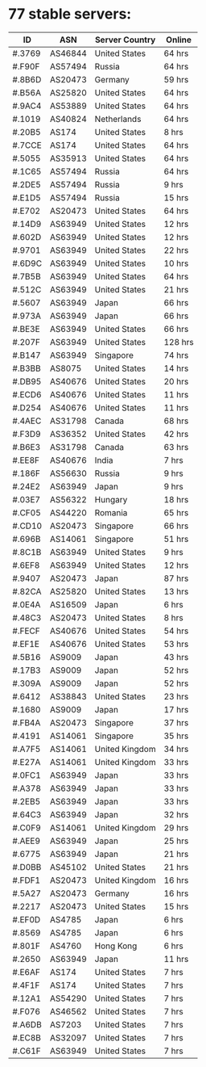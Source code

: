 # 77 stable servers:

| ID | ASN | Server Country | Online |
| ------ | ------ | ------ | ------ |
| #.3769 | AS46844 | United States | 64 hrs |
| #.F90F | AS57494 | Russia | 64 hrs |
| #.8B6D | AS20473 | Germany | 59 hrs |
| #.B56A | AS25820 | United States | 64 hrs |
| #.9AC4 | AS53889 | United States | 64 hrs |
| #.1019 | AS40824 | Netherlands | 64 hrs |
| #.20B5 | AS174 | United States | 8 hrs |
| #.7CCE | AS174 | United States | 64 hrs |
| #.5055 | AS35913 | United States | 64 hrs |
| #.1C65 | AS57494 | Russia | 64 hrs |
| #.2DE5 | AS57494 | Russia | 9 hrs |
| #.E1D5 | AS57494 | Russia | 15 hrs |
| #.E702 | AS20473 | United States | 64 hrs |
| #.14D9 | AS63949 | United States | 12 hrs |
| #.602D | AS63949 | United States | 12 hrs |
| #.9701 | AS63949 | United States | 22 hrs |
| #.6D9C | AS63949 | United States | 10 hrs |
| #.7B5B | AS63949 | United States | 64 hrs |
| #.512C | AS63949 | United States | 21 hrs |
| #.5607 | AS63949 | Japan | 66 hrs |
| #.973A | AS63949 | Japan | 66 hrs |
| #.BE3E | AS63949 | United States | 66 hrs |
| #.207F | AS63949 | United States | 128 hrs |
| #.B147 | AS63949 | Singapore | 74 hrs |
| #.B3BB | AS8075 | United States | 14 hrs |
| #.DB95 | AS40676 | United States | 20 hrs |
| #.ECD6 | AS40676 | United States | 11 hrs |
| #.D254 | AS40676 | United States | 11 hrs |
| #.4AEC | AS31798 | Canada | 68 hrs |
| #.F3D9 | AS36352 | United States | 42 hrs |
| #.B6E3 | AS31798 | Canada | 63 hrs |
| #.EE8F | AS40676 | India | 7 hrs |
| #.186F | AS56630 | Russia | 9 hrs |
| #.24E2 | AS63949 | Japan | 9 hrs |
| #.03E7 | AS56322 | Hungary | 18 hrs |
| #.CF05 | AS44220 | Romania | 65 hrs |
| #.CD10 | AS20473 | Singapore | 66 hrs |
| #.696B | AS14061 | Singapore | 51 hrs |
| #.8C1B | AS63949 | United States | 9 hrs |
| #.6EF8 | AS63949 | United States | 12 hrs |
| #.9407 | AS20473 | Japan | 87 hrs |
| #.82CA | AS25820 | United States | 13 hrs |
| #.0E4A | AS16509 | Japan | 6 hrs |
| #.48C3 | AS20473 | United States | 8 hrs |
| #.FECF | AS40676 | United States | 54 hrs |
| #.EF1E | AS40676 | United States | 53 hrs |
| #.5B16 | AS9009 | Japan | 43 hrs |
| #.17B3 | AS9009 | Japan | 52 hrs |
| #.309A | AS9009 | Japan | 52 hrs |
| #.6412 | AS38843 | United States | 23 hrs |
| #.1680 | AS9009 | Japan | 17 hrs |
| #.FB4A | AS20473 | Singapore | 37 hrs |
| #.4191 | AS14061 | Singapore | 35 hrs |
| #.A7F5 | AS14061 | United Kingdom | 34 hrs |
| #.E27A | AS14061 | United Kingdom | 33 hrs |
| #.0FC1 | AS63949 | Japan | 33 hrs |
| #.A378 | AS63949 | Japan | 33 hrs |
| #.2EB5 | AS63949 | Japan | 33 hrs |
| #.64C3 | AS63949 | Japan | 32 hrs |
| #.C0F9 | AS14061 | United Kingdom | 29 hrs |
| #.AEE9 | AS63949 | Japan | 25 hrs |
| #.6775 | AS63949 | Japan | 21 hrs |
| #.D0BB | AS45102 | United States | 21 hrs |
| #.FDF1 | AS20473 | United Kingdom | 16 hrs |
| #.5A27 | AS20473 | Germany | 16 hrs |
| #.2217 | AS20473 | United States | 15 hrs |
| #.EF0D | AS4785 | Japan | 6 hrs |
| #.8569 | AS4785 | Japan | 6 hrs |
| #.801F | AS4760 | Hong Kong | 6 hrs |
| #.2650 | AS63949 | Japan | 11 hrs |
| #.E6AF | AS174 | United States | 7 hrs |
| #.4F1F | AS174 | United States | 7 hrs |
| #.12A1 | AS54290 | United States | 7 hrs |
| #.F076 | AS46562 | United States | 7 hrs |
| #.A6DB | AS7203 | United States | 7 hrs |
| #.EC8B | AS32097 | United States | 7 hrs |
| #.C61F | AS63949 | United States | 7 hrs |


